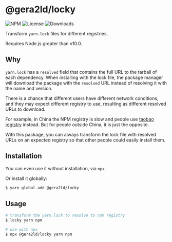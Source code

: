 # @gera2ld/locky

![NPM](https://img.shields.io/npm/v/@gera2ld/locky.svg)
![License](https://img.shields.io/npm/l/@gera2ld/locky.svg)
![Downloads](https://img.shields.io/npm/dt/@gera2ld/locky.svg)

Transform `yarn.lock` files for different registries.

Requires Node.js greater than v10.0.

## Why

`yarn.lock` has a `resolved` field that contains the full URL to the tarball of each dependency. When installing with the lock file, the package manager will download the package with the `resolved` URL instead of resolving it with the name and version.

There is a chance that different users have different network conditions, and they may expect different registry to use, resulting as different resolved URLs to download.

For example, in China the NPM registry is slow and people use [taobao registry](https://developer.aliyun.com/mirror/NPM) instead. But for people outside China, it is just the opposite.

With this package, you can always transform the lock file with resolved URLs on an expected registry so that other people could easily install them.

## Installation

You can even use it without installation, via `npx`.

Or install it globally:

```sh
$ yarn global add @gera2ld/locky
```

## Usage

```sh
# transform the yarn.lock to resolve to npm registry
$ locky yarn npm

# use with npx
$ npx @gera2ld/locky yarn npm
```
